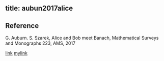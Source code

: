 title: aubun2017alice
---

## Reference

G. Auburn. S. Szarek, Alice and Bob meet Banach, Mathematical Surveys and Monographs 223, AMS, 2017


[link](http://math.univ-lyon1.fr/~aubrun/ABMB/ABMB.pdf)
[mylink](https://drive.google.com/file/d/1rpJ4rL-ZYXORsI8cT5Kq_KKjSZ52KTHb/view?usp=sharing)



